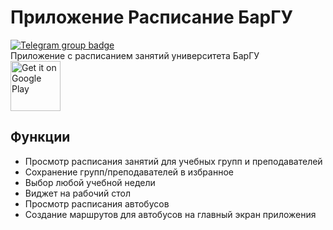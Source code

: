 # Приложение Расписание БарГУ
[![Telegram group badge](https://img.shields.io/badge/Telegram-Join_the_chat-2CA5E0?style=flat&logo=telegram)](https://t.me/BarsuChat)  
Приложение с расписанием занятий университета БарГУ  
[<img src="https://play.google.com/intl/en_us/badges/images/generic/en_badge_web_generic.png" alt="Get it on Google Play" height="80">](https://play.google.com/store/apps/details?id=me.paladin.wifi)

## Функции
* Просмотр расписания занятий для учебных групп и преподавателей
* Сохранение групп/преподавателей в избранное
* Выбор любой учебной недели
* Виджет на рабочий стол
* Просмотр расписания автобусов
* Создание маршрутов для автобусов на главный экран приложения